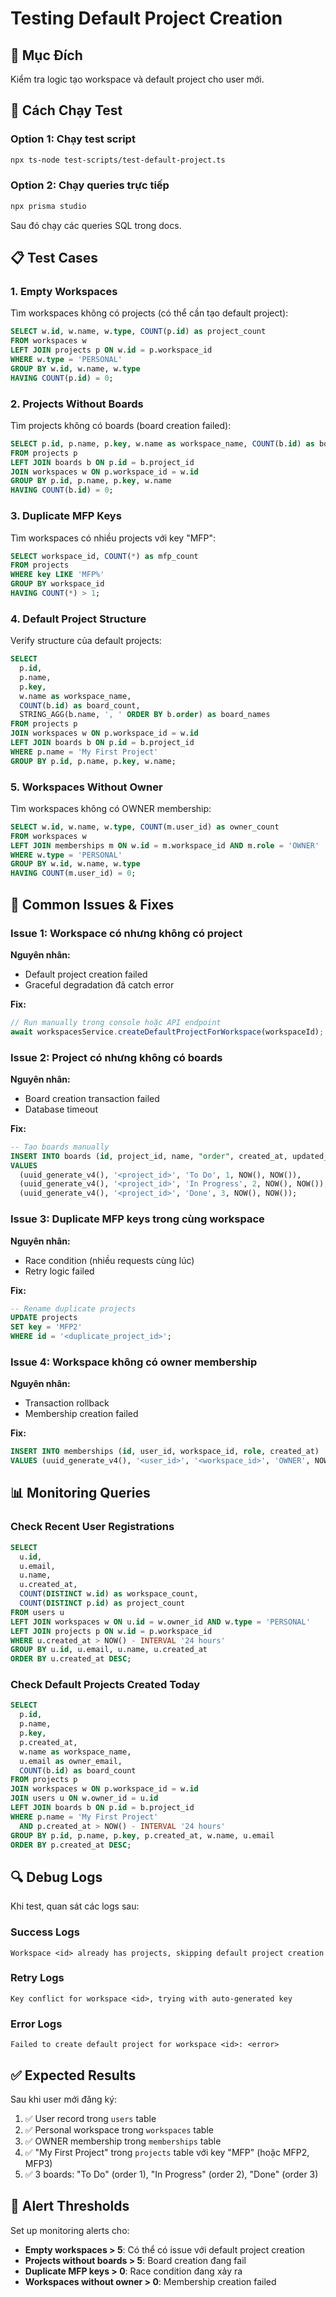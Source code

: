 # Testing Default Project Creation

## 🎯 Mục Đích

Kiểm tra logic tạo workspace và default project cho user mới.

## 🚀 Cách Chạy Test

### Option 1: Chạy test script

```bash
npx ts-node test-scripts/test-default-project.ts
```

### Option 2: Chạy queries trực tiếp

```bash
npx prisma studio
```

Sau đó chạy các queries SQL trong docs.

## 📋 Test Cases

### 1. Empty Workspaces

Tìm workspaces không có projects (có thể cần tạo default project):

```sql
SELECT w.id, w.name, w.type, COUNT(p.id) as project_count
FROM workspaces w
LEFT JOIN projects p ON w.id = p.workspace_id
WHERE w.type = 'PERSONAL'
GROUP BY w.id, w.name, w.type
HAVING COUNT(p.id) = 0;
```

### 2. Projects Without Boards

Tìm projects không có boards (board creation failed):

```sql
SELECT p.id, p.name, p.key, w.name as workspace_name, COUNT(b.id) as board_count
FROM projects p
LEFT JOIN boards b ON p.id = b.project_id
JOIN workspaces w ON p.workspace_id = w.id
GROUP BY p.id, p.name, p.key, w.name
HAVING COUNT(b.id) = 0;
```

### 3. Duplicate MFP Keys

Tìm workspaces có nhiều projects với key "MFP":

```sql
SELECT workspace_id, COUNT(*) as mfp_count
FROM projects
WHERE key LIKE 'MFP%'
GROUP BY workspace_id
HAVING COUNT(*) > 1;
```

### 4. Default Project Structure

Verify structure của default projects:

```sql
SELECT
  p.id,
  p.name,
  p.key,
  w.name as workspace_name,
  COUNT(b.id) as board_count,
  STRING_AGG(b.name, ', ' ORDER BY b.order) as board_names
FROM projects p
JOIN workspaces w ON p.workspace_id = w.id
LEFT JOIN boards b ON p.id = b.project_id
WHERE p.name = 'My First Project'
GROUP BY p.id, p.name, p.key, w.name;
```

### 5. Workspaces Without Owner

Tìm workspaces không có OWNER membership:

```sql
SELECT w.id, w.name, w.type, COUNT(m.user_id) as owner_count
FROM workspaces w
LEFT JOIN memberships m ON w.id = m.workspace_id AND m.role = 'OWNER'
WHERE w.type = 'PERSONAL'
GROUP BY w.id, w.name, w.type
HAVING COUNT(m.user_id) = 0;
```

## 🐛 Common Issues & Fixes

### Issue 1: Workspace có nhưng không có project

**Nguyên nhân:**

- Default project creation failed
- Graceful degradation đã catch error

**Fix:**

```typescript
// Run manually trong console hoặc API endpoint
await workspacesService.createDefaultProjectForWorkspace(workspaceId);
```

### Issue 2: Project có nhưng không có boards

**Nguyên nhân:**

- Board creation transaction failed
- Database timeout

**Fix:**

```sql
-- Tạo boards manually
INSERT INTO boards (id, project_id, name, "order", created_at, updated_at)
VALUES
  (uuid_generate_v4(), '<project_id>', 'To Do', 1, NOW(), NOW()),
  (uuid_generate_v4(), '<project_id>', 'In Progress', 2, NOW(), NOW()),
  (uuid_generate_v4(), '<project_id>', 'Done', 3, NOW(), NOW());
```

### Issue 3: Duplicate MFP keys trong cùng workspace

**Nguyên nhân:**

- Race condition (nhiều requests cùng lúc)
- Retry logic failed

**Fix:**

```sql
-- Rename duplicate projects
UPDATE projects
SET key = 'MFP2'
WHERE id = '<duplicate_project_id>';
```

### Issue 4: Workspace không có owner membership

**Nguyên nhân:**

- Transaction rollback
- Membership creation failed

**Fix:**

```sql
INSERT INTO memberships (id, user_id, workspace_id, role, created_at)
VALUES (uuid_generate_v4(), '<user_id>', '<workspace_id>', 'OWNER', NOW());
```

## 📊 Monitoring Queries

### Check Recent User Registrations

```sql
SELECT
  u.id,
  u.email,
  u.name,
  u.created_at,
  COUNT(DISTINCT w.id) as workspace_count,
  COUNT(DISTINCT p.id) as project_count
FROM users u
LEFT JOIN workspaces w ON u.id = w.owner_id AND w.type = 'PERSONAL'
LEFT JOIN projects p ON w.id = p.workspace_id
WHERE u.created_at > NOW() - INTERVAL '24 hours'
GROUP BY u.id, u.email, u.name, u.created_at
ORDER BY u.created_at DESC;
```

### Check Default Projects Created Today

```sql
SELECT
  p.id,
  p.name,
  p.key,
  p.created_at,
  w.name as workspace_name,
  u.email as owner_email,
  COUNT(b.id) as board_count
FROM projects p
JOIN workspaces w ON p.workspace_id = w.id
JOIN users u ON w.owner_id = u.id
LEFT JOIN boards b ON p.id = b.project_id
WHERE p.name = 'My First Project'
  AND p.created_at > NOW() - INTERVAL '24 hours'
GROUP BY p.id, p.name, p.key, p.created_at, w.name, u.email
ORDER BY p.created_at DESC;
```

## 🔍 Debug Logs

Khi test, quan sát các logs sau:

### Success Logs

```
Workspace <id> already has projects, skipping default project creation
```

### Retry Logs

```
Key conflict for workspace <id>, trying with auto-generated key
```

### Error Logs

```
Failed to create default project for workspace <id>: <error>
```

## ✅ Expected Results

Sau khi user mới đăng ký:

1. ✅ User record trong `users` table
2. ✅ Personal workspace trong `workspaces` table
3. ✅ OWNER membership trong `memberships` table
4. ✅ "My First Project" trong `projects` table với key "MFP" (hoặc MFP2, MFP3)
5. ✅ 3 boards: "To Do" (order 1), "In Progress" (order 2), "Done" (order 3)

## 🚨 Alert Thresholds

Set up monitoring alerts cho:

- **Empty workspaces > 5**: Có thể có issue với default project creation
- **Projects without boards > 5**: Board creation đang fail
- **Duplicate MFP keys > 0**: Race condition đang xảy ra
- **Workspaces without owner > 0**: Membership creation failed
